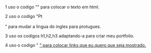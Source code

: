 
1 uso o codigo "<html>" para colocar o texto em html.

2 uso o codigo "Pt <br></br>" para mudar a lingua do ingles para protugues.

3 uso os codigos h1,h2,h3 adaptando-a para criar meu portfolio.

4 uso o codigo " <a href="URL"> " para colocar links que eu quero que seja mostrado.
